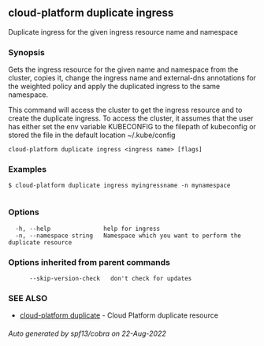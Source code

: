 ## cloud-platform duplicate ingress

Duplicate ingress for the given ingress resource name and namespace

### Synopsis

Gets the ingress resource for the given name and namespace from the cluster,
copies it, change the ingress name and external-dns annotations for the weighted policy and 
apply the duplicated ingress to the same namespace.

This command will access the cluster to get the ingress resource and to create the duplicate ingress.
To access the cluster, it assumes that the user has either set the env variable KUBECONFIG to the filepath of kubeconfig or stored the file in the default location ~/.kube/config
	

```
cloud-platform duplicate ingress <ingress name> [flags]
```

### Examples

```
$ cloud-platform duplicate ingress myingressname -n mynamespace


```

### Options

```
  -h, --help               help for ingress
  -n, --namespace string   Namespace which you want to perform the duplicate resource
```

### Options inherited from parent commands

```
      --skip-version-check   don't check for updates
```

### SEE ALSO

* [cloud-platform duplicate](cloud-platform_duplicate.md)	 - Cloud Platform duplicate resource

###### Auto generated by spf13/cobra on 22-Aug-2022
